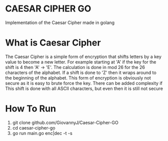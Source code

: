 # CAESAR CIPHER GO
Implementation of the Caesar Cipher made in golang

# What is Caesar Cipher
The Caesar Cipher is a simple form of encryption that shifts letters by a key value to become a new letter. For example starting at 'A' if the key for the shift is 4 then 'A' -> 'E'. The calculation is done in mod 26 for the 26 characters of the alphabet. If a shift is done to 'Z' then it wraps around to the beginning of the alphabet. This form of encryption is obviously not secure as it is easy to brute force the key. There can be added complexity if This shift is done with all ASCII characters, but even then it is still not secure

# How To Run
1. git clone github.com/GiovannyJ/Caesar-Cipher-GO
2. cd caesar-cipher-go
3. go run main.go enc|dec -t <TEXT> -s <NUM>
